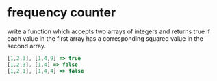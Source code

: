 # frequency counter

write a function which accepts two arrays of integers
and returns true if each value in the first array has a corresponding squared value in the second array.

```js
[1,2,3], [1,4,9] => true
[1,2,3], [1,4] => false
[1,2,1], [1,4,4] => false
```
